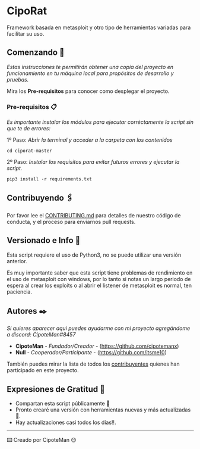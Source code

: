 # CipoRat

Framework basada en metasploit y otro tipo de herramientas variadas para facilitar su uso.

## Comenzando 🚀

_Estas instrucciones te permitirán obtener una copia del proyecto en funcionamiento en tu máquina local para propósitos de desarrollo y pruebas._

Mira los **Pre-requisitos** para conocer como desplegar el proyecto.


### Pre-requisitos 📋

_Es importante instalar los módulos para ejecutar corréctamente la script sin que te de errores:_

1º Paso: _Abrir la terminal y acceder a la carpeta con los contenidos_
```
cd ciporat-master
```
2º Paso: _Instalar los requisitos para evitar futuros errores y ejecutar la script._
```
pip3 install -r requirements.txt
```

## Contribuyendo 🖇️

Por favor lee el [CONTRIBUTING.md](https://gist.github.com/villanuevand/xxxxxx) para detalles de nuestro código de conducta, y el proceso para enviarnos pull requests.

## Versionado e Info 📌

Esta script requiere el uso de Python3, no se puede utilizar una versión anterior.

Es muy importante saber que esta script tiene problemas de rendimiento en el uso de metasploit con windows, por lo tanto si notas un largo periodo de espera al crear los exploits o al abrir el listener de metasploit es normal, ten paciencia.

## Autores ✒️

_Si quieres aparecer aqui puedes ayudarme con mi proyecto agregándome a discord: CipoteMan#8457_

* **CipoteMan** - *Fundador/Creador* - (https://github.com/cipotemanx)
* **Null** - *Cooperador/Participante* - (https://github.com/itsme10)

También puedes mirar la lista de todos los [contribuyentes](https://github.com/your/project/contributors) quíenes han participado en este proyecto. 


## Expresiones de Gratitud 🎁

* Compartan esta script públicamente 📢
* Pronto crearé una versión con herramientas nuevas y más actualizadas 🍺. 
* Hay actualizaciones casi todos los días!!.



---
⌨️ Creado por CipoteMan 😊
